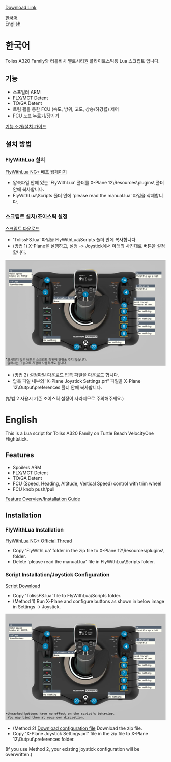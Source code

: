 [Download Link](#https://github.com/chrimp/Flightstick_extension/releases)

[한국어](#한국어)  
[English](#English)

# 한국어

Toliss A320 Family와 터틀비치 벨로시티원 플라이트스틱용 Lua 스크립트 입니다.

## 기능
- 스포일러 ARM
- FLX/MCT Detent
- TO/GA Detent
- 트림 휠을 통한 FCU (속도, 방위, 고도, 상승/하강률) 제어
- FCU 노브 누르기/당기기

[기능 소개/설치 가이드](https://youtu.be/ooHXa0mzt3g)

## 설치 방법

### FlyWithLua 설치
[FlyWithLua NG+ 배포 웹페이지](https://forums.x-plane.org/index.php?/files/file/82888-flywithlua-ng-next-generation-plus-edition-for-x-plane-12-win-lin-mac/)  
- 압축파일 안에 있는 'FlyWithLua' 폴더를 X-Plane 12\Resources\plugins\ 폴더 안에 복사합니다.
- FlyWithLua\Scripts 폴더 안에 'please read the manual.lua' 파일을 삭제합니다.

### 스크립트 설치/조이스틱 설정
[스크립트 다운로드](https://github.com/chrimp/Flightstick_extension/releases/download/23-07-11/TolissFS.lua)
- 'TolissFS.lua' 파일을 FlyWithLua\Scripts 폴더 안에 복사합니다.
- (방법 1) X-Plane을 실행하고, 설정 -> Joystick에서 아래의 사진대로 버튼을 설정합니다.

![조이스틱 설정](Bindings_KR.jpg)
- (방법 2) [설정파일 다운로드](https://github.com/chrimp/Flightstick_extension/releases/download/23-07-11/X-Plane.Joystick.Settings.zip) 압축 파일을 다운로드 합니다.
- 압축 파일 내부의 'X-Plane Joystick Settings.prf' 파일을 X-Plane 12\Output\preferences 폴더 안에 복사합니다.

(방법 2 사용시 기존 조이스틱 설정이 사라지므로 주의해주세요.)

# English

This is a Lua script for Toliss A320 Family on Turtle Beach VelocityOne Flightstick.

## Features
- Spoilers ARM
- FLX/MCT Detent
- TO/GA Detent
- FCU (Speed, Heading, Altitude, Vertical Speed) control with trim wheel
- FCU knob push/pull

[Feature Overview/Installation Guide](https://youtu.be/ooHXa0mzt3g)

## Installation
### FlyWithLua Installation
[FlyWithLua NG+ Official Thread](https://forums.x-plane.org/index.php?/files/file/82888-flywithlua-ng-next-generation-plus-edition-for-x-plane-12-win-lin-mac/)
- Copy 'FlyWithLua' folder in the zip file to X-Plane 12\Resources\plugins\ folder.
- Delete 'please read the manual.lua' file in FlyWithLua\Scripts folder.
### Script Installation/Joystick Configuration
[Script Download](https://github.com/chrimp/Flightstick_extension/releases/download/23-07-11/TolissFS.lua)
- Copy 'TolissFS.lua' file to FlyWithLua\Scripts folder.
- (Method 1) Run X-Plane and configure buttons as shown in below image in Settings -> Joystick.

![Joystick Configuration](Bindings.jpg)
- (Method 2) [Download configuration file](https://github.com/chrimp/Flightstick_extension/releases/download/23-07-11/X-Plane.Joystick.Settings.zip) Download the zip file.
- Copy 'X-Plane Joystick Settings.prf' file in the zip file to X-Plane 12\Output\preferences folder.

(If you use Method 2, your existing joystick configuration will be overwritten.)
